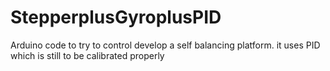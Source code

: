 # StepperplusGyroplusPID
Arduino code to try to control develop a self balancing platform.
it uses PID which is still to be calibrated properly
